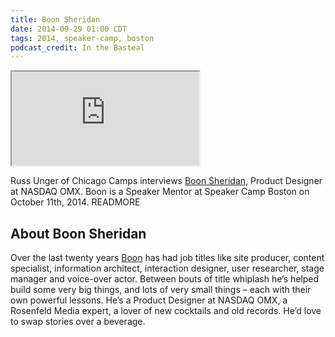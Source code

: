 ```yaml
---
title: Boon Sheridan
date: 2014-09-29 01:00 CDT
tags: 2014, speaker-camp, boston
podcast_credit: In the Basteal
---
```


<iframe class="podcast-player" seamless src="https://simplecast.fm/e/4751?style=light"></iframe>

Russ Unger of Chicago Camps interviews <a href="https://twitter.com/boonerang" rel="nofollow">Boon Sheridan</a>, Product Designer at NASDAQ OMX. Boon is a Speaker Mentor at Speaker Camp Boston on October 11th, 2014. READMORE

## About Boon Sheridan

Over the last twenty years <a href="http://about.me/boonerang" rel="nofollow">Boon</a> has had job titles like site producer, content specialist, information architect, interaction designer, user researcher, stage manager and voice-over actor. Between bouts of title whiplash he&#8217;s helped build some very big things, and lots of very small things &#8211; each with their own powerful lessons. He&#8217;s a Product Designer at NASDAQ OMX, a Rosenfeld Media expert, a lover of new cocktails and old records. He&#8217;d love to swap stories over a beverage.
